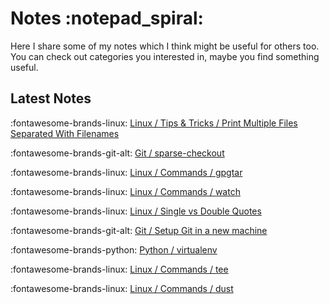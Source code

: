 # Notes :notepad_spiral:

Here I share some of my notes which I think might be useful for others too. You can check out
categories you interested in, maybe you find something useful.

<!-- TODO: Instead of showing all the notes, display category tree here in page. Just like side nav -->

## Latest Notes

:fontawesome-brands-linux: [ Linux / Tips & Tricks / Print Multiple Files Separated With Filenames](./linux/tips-and-tricks/print-multiple-files-separated-with-filename/index.md)

:fontawesome-brands-git-alt: [ Git / sparse-checkout](./git/sparse-checkout/index.md)

:fontawesome-brands-linux: [ Linux / Commands / gpgtar](./linux/commands/gpgtar/index.md)

:fontawesome-brands-linux: [ Linux / Commands / watch](./linux/commands/watch/index.md)

:fontawesome-brands-linux: [ Linux / Single vs Double Quotes](./linux/single-vs-double-quotes/index.md)

:fontawesome-brands-git-alt: [ Git / Setup Git in a new machine](./git/setup.md)

:fontawesome-brands-python: [ Python / virtualenv](./python/virtualenv/index.md)

:fontawesome-brands-linux: [ Linux / Commands / tee](./linux/commands/tee/index.md)

:fontawesome-brands-linux: [ Linux / Commands / dust](./linux/commands/dust/index.md)